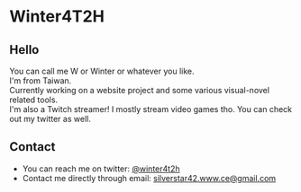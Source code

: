 # Winter4T2H

## Hello
You can call me W or Winter or whatever you like.<br>
I'm from Taiwan.<br>
Currently working on a website project and some various visual-novel related tools.<br>
I'm also a Twitch streamer! I mostly stream video games tho. You can check out my twitter as well.<br>


## Contact
- You can reach me on twitter: [@winter4t2h](https://twitter.com/winter4t2h)
- Contact me directly through email: [silverstar42.www.ce@gmail.com](silverstar42.www.ce@gmail.com)
<br><br>
<!---
Winter4T2H/Winter4T2H is a ✨ special ✨ repository because its `README.md` (this file) appears on your GitHub profile.
You can click the Preview link to take a look at your changes.
--->
